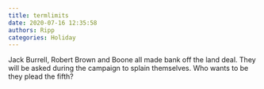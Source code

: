 ```yaml
---
title: termlimits
date: 2020-07-16 12:35:58
authors: Ripp
categories: Holiday
---
```


 Jack Burrell, Robert Brown and Boone all made bank off the land deal.
They will be asked during the campaign to splain themselves.
Who wants to be they plead the fifth?